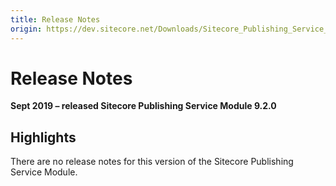 ```yaml
---
title: Release Notes
origin: https://dev.sitecore.net/Downloads/Sitecore_Publishing_Service_Module/9x/Sitecore_Publishing_Service_Module_920/Release_Notes
---
```


# Release Notes

**Sept 2019 – released Sitecore Publishing Service Module 9.2.0**

## Highlights

There are no release notes for this version of the Sitecore Publishing Service Module.